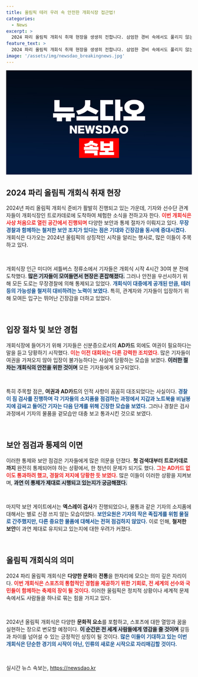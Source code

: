 ```yaml
---
title: 올림픽 테러 우려 속 안전한 개회식장 접근법!
categories:
  - News
excerpt: >
  2024 파리 올림픽 개회식 취재 현장을 생생히 전합니다. 삼엄한 경비 속에서도 풀리지 않는 허점, 여권 확인 혼란과 느슨한 검색이 대조를 이룹니다. 보안은 과연 철저할까요?
feature_text: >
  2024 파리 올림픽 개회식 취재 현장을 생생히 전합니다. 삼엄한 경비 속에서도 풀리지 않는 허점, 여권 확인 혼란과 느슨한 검색이 대조를 이룹니다. 보안은 과연 철저할까요?
image: '/assets/img/newsdao_breakingnews.jpg'
---
```


<p><img src="/assets/img/newsdao_breakingnews.jpg" alt="bookingtag 속보" /></p>

<h2 data-ke-size="size26">2024 파리 올림픽 개회식 취재 현장</h2>

<p data-ke-size="size16">2024년 파리 올림픽 개회식 준비가 활발히 진행되고 있는 가운데, 기자와 선수단 관계자들이 개회식장인 트로카데로에 도착하여 체험한 소식을 전하고자 한다. <b><span style="color: #ee2323;">이번 개회식은 사상 처음으로 열린 공간에서 진행되며</span></b> 다양한 보안과 통제 절차가 이뤄지고 있다. <b><span style="color: #1a5490;">무장경찰과 함께하는 철저한 보안 조치가 있다는 점은 기대와 긴장감을 동시에 증대시켰다.</span></b> 개회식은 다가오는 2024년 올림픽의 상징적인 시작을 알리는 행사로, 많은 이들이 주목하고 있다.</p>

<p data-ke-size="size16">&nbsp;</p>

<p data-ke-size="size16">개회식장 인근 미디어 셔틀버스 정류소에서 기자들은 개회식 시작 4시간 30여 분 전에 도착했다. <b><span style="background-color: #21538527;">많은 기자들이 모여들면서 현장은 혼잡해졌다.</span></b> 그러나 안전을 우선시하기 위해 모든 도로는 무장경찰에 의해 통제되고 있었다. <b><span style="color: #1a5490;">개회식이 대중에게 공개된 만큼, 테러 등의 가능성을 철저히 대비하려는 노력이 보였다.</span></b> 특히, 관계자와 기자들이 입장하기 위해 모여든 입구는 뛰어난 긴장감을 더하고 있었다.</p>

<p data-ke-size="size16">&nbsp;</p>

<h2 data-ke-size="size26">입장 절차 및 보안 경험</h2>

<p data-ke-size="size16">개회식장에 들어가기 위해 기자들은 신분증으로서의 <b>AD카드</b> 외에도 여권이 필요하다는 말을 듣고 당황하기 시작했다. <b><span style="color: #ee2323;">이는 이전 대회와는 다른 강력한 조치였다.</span></b> 많은 기자들이 여권을 가져오지 않아 입장이 불가능하다는 사실에 당황하는 모습을 보였다. <b><span style="background-color: #21538527;">이러한 절차는 개회식의 안전을 위한 것이며</span></b> 모든 기자들에게 요구되었다.</p>

<p data-ke-size="size16">&nbsp;</p>

<p data-ke-size="size16">특히 주목할 점은, <b>여권과 AD카드</b>의 인적 사항이 꼼꼼히 대조되었다는 사실이다. <b><span style="color: #1a5490;">경찰이 짐 검사를 진행하며 각 기자들의 소지품을 점검하는 과정에서 지갑과 노트북을 비닐봉지에 감싸고 들어간 기자는 다음 단계를 위해 긴장한 모습을 보였다.</span></b> 그러나 경찰은 검사 과정에서 기자의 물품을 겉모습만 대충 보고 통과시킨 것으로 보였다. </p>

<p data-ke-size="size16">&nbsp;</p>

<h2 data-ke-size="size26">보안 점검과 통제의 이면</h2>

<p data-ke-size="size16">이러한 통제와 보안 점검은 기자들에게 많은 의문을 던졌다. <b>첫 검색대부터 트로카데로까지</b> 완전히 통제되어야 하는 상황에서, 한 청년이 문제가 되기도 했다. <b><span style="color: #ee2323;">그는 AD카드 없이도 통과하려 했고, 경찰의 저지에 당황한 듯 보였다.</span></b> 많은 이들이 이러한 상황을 지켜보며, <b><span style="background-color: #21538527;">과연 이 통제가 제대로 시행되고 있는지가 궁금해졌다.</span></b></p>

<p data-ke-size="size16">&nbsp;</p>

<p data-ke-size="size16">마지막 보안 게이트에서는 <b>엑스레이 검사</b>가 진행되었으나, 물통과 같은 기자의 소지품에 대해서는 별로 신경 쓰지 않는 모습이었다. <b><span style="color: #1a5490;">보안요원은 기자의 작은 족집게를 위험 물질로 간주했지만, 다른 중요한 물품에 대해서는 전혀 점검하지 않았다.</span></b> 이로 인해, <b>철저한 보안</b>이 과연 제대로 유지되고 있는지에 대한 우려가 커졌다.</p>

<p data-ke-size="size16">&nbsp;</p>

<h2 data-ke-size="size26">올림픽 개회식의 의미</h2>

<p data-ke-size="size16">2024 파리 올림픽 개회식은 <b>다양한 문화</b>와 <b>전통</b>을 한자리에 모으는 의미 깊은 자리이다. <b><span style="color: #ee2323;">이번 개회식은 스포츠의 통합적인 경험을 제공하기 위한 기회로, 전 세계의 선수와 국민들이 함께하는 축제의 장이 될 것이다.</span></b> 이러한 올림픽은 정치적 상황이나 세계적 문제 속에서도 사람들을 하나로 묶는 힘을 가지고 있다.</p>

<p data-ke-size="size16">&nbsp;</p>

<p data-ke-size="size16">2024년 올림픽 개회식은 다양한 <b>문화적 요소</b>를 포함하고, 스포츠에 대한 열망과 꿈을 실현하는 장으로 변모할 예정이다. <b><span style="background-color: #21538527;">이 순간은 전 세계 사람들에게 영감을 줄 것이며</span></b> 갈등과 차이를 넘어설 수 있는 긍정적인 상징이 될 것이다. <b><span style="color: #1a5490;">많은 이들이 기대하고 있는 이번 개회식은 단순한 경기의 시작이 아닌, 인류의 새로운 시작으로 자리매김할 것이다.</span></b></p>

<p data-ke-size="size16">&nbsp;</p>
실시간 뉴스 속보는, <a href="https://newsdao.kr" rel="dofollow">https://newsdao.kr</a>



